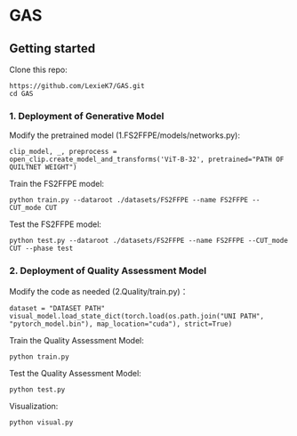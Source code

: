 # GAS

## Getting started
Clone this repo:
```
https://github.com/LexieK7/GAS.git
cd GAS
```

### 1. Deployment of Generative Model


Modify the pretrained model (1.FS2FFPE/models/networks.py):
```
clip_model, _, preprocess = open_clip.create_model_and_transforms('ViT-B-32', pretrained="PATH OF QUILTNET WEIGHT")
```

Train the FS2FFPE model:
```
python train.py --dataroot ./datasets/FS2FFPE --name FS2FFPE --CUT_mode CUT
```

Test the FS2FFPE model:
```
python test.py --dataroot ./datasets/FS2FFPE --name FS2FFPE --CUT_mode CUT --phase test
```

### 2. Deployment of Quality Assessment Model

Modify the code as needed (2.Quality/train.py)：
```
dataset = "DATASET PATH"
visual_model.load_state_dict(torch.load(os.path.join("UNI PATH", "pytorch_model.bin"), map_location="cuda"), strict=True)
```

Train the Quality Assessment Model:
```
python train.py
```

Test the Quality Assessment Model:
```
python test.py
```

Visualization:
```
python visual.py
```
